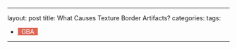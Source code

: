  ---
layout: post
title: What Causes Texture Border Artifacts?
categories:
tags:
- <span style="background-color:#DD6655;"><font color="white">&nbsp;&nbsp;GBA&nbsp;&nbsp;</font></span>
---
